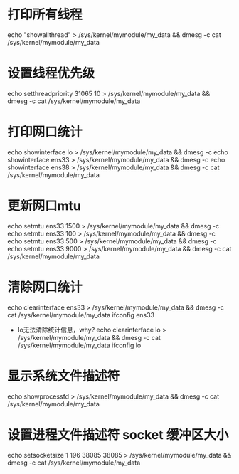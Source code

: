 # 打印所有线程
echo "showallthread" > /sys/kernel/mymodule/my_data && dmesg -c
cat /sys/kernel/mymodule/my_data

# 设置线程优先级
echo setthreadpriority 31065 10 > /sys/kernel/mymodule/my_data && dmesg -c
cat /sys/kernel/mymodule/my_data

# 打印网口统计
echo showinterface lo > /sys/kernel/mymodule/my_data && dmesg -c
echo showinterface ens33 > /sys/kernel/mymodule/my_data && dmesg -c
echo showinterface ens38 > /sys/kernel/mymodule/my_data && dmesg -c
cat /sys/kernel/mymodule/my_data

# 更新网口mtu
echo setmtu ens33 1500 > /sys/kernel/mymodule/my_data && dmesg -c
echo setmtu ens33 100 > /sys/kernel/mymodule/my_data && dmesg -c
echo setmtu ens33 500 > /sys/kernel/mymodule/my_data && dmesg -c
echo setmtu ens33 9000 > /sys/kernel/mymodule/my_data && dmesg -c
cat /sys/kernel/mymodule/my_data

# 清除网口统计
echo clearinterface ens33 > /sys/kernel/mymodule/my_data && dmesg -c
cat /sys/kernel/mymodule/my_data
ifconfig ens33

- lo无法清除统计信息，why?
echo clearinterface lo > /sys/kernel/mymodule/my_data && dmesg -c
cat /sys/kernel/mymodule/my_data
ifconfig lo


# 显示系统文件描述符
echo showprocessfd > /sys/kernel/mymodule/my_data && dmesg -c
cat /sys/kernel/mymodule/my_data

# 设置进程文件描述符 socket 缓冲区大小 
echo setsocketsize 1 196 38085 38085 > /sys/kernel/mymodule/my_data && dmesg -c
cat /sys/kernel/mymodule/my_data




